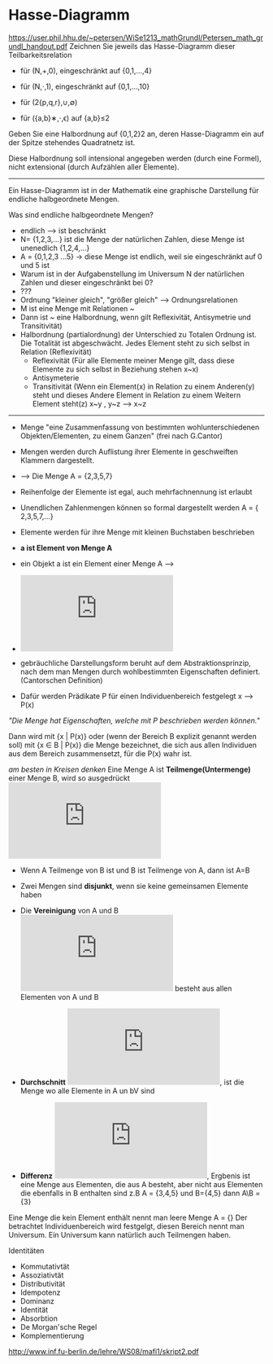 # Hasse-Diagramm
https://user.phil.hhu.de/~petersen/WiSe1213_mathGrundl/Petersen_math_grundl_handout.pdf
Zeichnen Sie jeweils das Hasse-Diagramm dieser Teilbarkeitsrelation

 - für (N,+,0), eingeschränkt auf {0,1,…,4}

 - für (N,⋅,1), eingeschränkt auf {0,1,…,10}

 - für (2{p,q,r},∪,∅)

 - für ({a,b}∗,⋅,ϵ) auf {a,b}≤2

Geben Sie eine Halbordnung auf {0,1,2}2 an, deren Hasse-Diagramm ein auf der Spitze stehendes Quadratnetz ist.

Diese Halbordnung soll intensional angegeben werden (durch eine Formel), nicht extensional (durch Aufzählen aller Elemente).



-------------------------------------------------------------------------------------------------

Ein Hasse-Diagramm ist in der Mathematik eine graphische Darstellung für endliche halbgeordnete Mengen.

Was sind  endliche halbgeordnete Mengen?
- endlich --> ist beschränkt
 - N= {1,2,3,...} ist die Menge der natürlichen Zahlen, diese Menge ist unenedlich {1,2,4,...}
 - A = {0,1,2,3 ...5} -> diese Menge ist endlich, weil sie eingeschränkt auf 0 und 5 ist
 - Warum ist in der Aufgabenstellung im Universum N der natürlichen Zahlen und dieser eingeschränkt  bei 0?
- ???
- Ordnung "kleiner gleich", "größer gleich" --> Ordnungsrelationen
- M ist eine Menge mit Relationen ~ 
- Dann ist ~ eine Halbordnung, wenn gilt Reflexivität, Antisymetrie und Transitivität)
- Halbordnung (partialordnung) der Unterschied zu Totalen Ordnung ist. Die Totalität ist abgeschwächt. Jedes Element steht zu sich selbst in Relation (Reflexivität)
  - Reflexivität (Für alle Elemente meiner Menge gilt, dass diese Elemente zu sich selbst in Beziehung stehen x~x)
  - Antisymeterie
  - Transitivität (Wenn ein Element(x) in Relation zu einem Anderen(y) steht und dieses Andere Element in Relation zu einem Weitern Element steht(z) x~y , y~z --> x~z

________________________________________________________________________________________
- Menge "eine Zusammenfassung von bestimmten wohlunterschiedenen Objekten/Elementen, zu einem Ganzen" (frei nach G.Cantor)
- Mengen werden  durch Auflistung ihrer Elemente in geschweiften Klammern dargestellt.
-  --> Die Menge A = {2,3,5,7}
-  Reihenfolge der Elemente ist egal, auch mehrfachnennung ist erlaubt
-   Unendlichen Zahlenmengen können so formal dargestellt werden A = { 2,3,5,7,...}
-   Elemente werden für ihre Menge mit kleinen Buchstaben beschrieben
-   **a ist  Element von Menge A**

- ein Objekt a ist ein Element einer Menge A  --> 
- ![ein Obj a ist Element einer Menge A](https://latex.codecogs.com/gif.latex?a%20%5Cin%20A)


- gebräuchliche Darstellungsform beruht auf dem Abstraktionsprinzip, nach dem man Mengen durch  wohlbestimmten Eigenschaften definiert. (Cantorschen Definition)
- Dafür werden Prädikate P für einen Individuenbereich festgelegt x --> P(x)

*"Die Menge hat Eigenschaften, welche mit P beschrieben werden können."*

Dann wird mit {x | P(x)} oder (wenn der Bereich B explizit genannt werden soll) mit
{x ∈ B | P(x)} die Menge bezeichnet, die sich aus allen Individuen aus dem Bereich
zusammensetzt, für die P(x) wahr ist.

*am besten in Kreisen denken*
Eine Menge A ist **Teilmenge(Untermenge)** einer Menge B, wird so ausgedrückt
![A ist Teilmenge von B](https://latex.codecogs.com/gif.latex?A%5Csubseteq%20B)

- Wenn A Teilmenge von B ist und B ist Teilmenge von A, dann ist A=B

- Zwei Mengen sind **disjunkt**, wenn sie keine gemeinsamen Elemente haben

- Die **Vereinigung** von A und B ![AUB](https://latex.codecogs.com/gif.latex?A%5Ccup%20B) besteht aus allen Elementen von A und B

- **Durchschnitt** ![AOB](https://latex.codecogs.com/gif.latex?A%5Ccap%20B), ist die Menge wo alle Elemente in A un bV sind

- **Differenz** ![A\B](https://latex.codecogs.com/gif.latex?A%20%5Csetminus%20B), Ergbenis ist eine Menge aus Elementen, die aus A besteht, aber nicht aus Elementen die ebenfalls in B enthalten sind
z.B A = {3,4,5} und B={4,5} dann A\B = {3}

Eine Menge die kein Element enthält nennt man leere Menge A = {}
Der betrachtet Individuenbereich wird festgelgt, diesen Bereich nennt man Universum.
Ein Universum kann natürlich auch Teilmengen haben.

Identitäten
 - Kommutativtät
 - Assoziativtät
 - Distributivität
 - Idempotenz
 - Dominanz
 - Identität
 - Absorbtion
 - De Morgan'sche Regel
 - Komplementierung


http://www.inf.fu-berlin.de/lehre/WS08/mafi1/skript2.pdf











